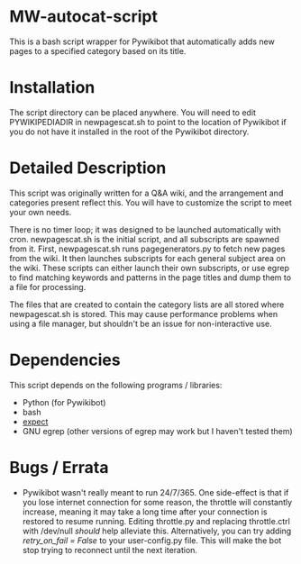 MW-autocat-script
=================

This is a bash script wrapper for Pywikibot that automatically adds new pages to a specified category based on its title.

Installation
================

The script directory can be placed anywhere. You will need to edit PYWIKIPEDIADIR in newpagescat.sh to point to the location of Pywikibot if you do not have it installed in the root of the Pywikibot directory.

Detailed Description
====================

This script was originally written for a Q&A wiki, and the arrangement and categories present reflect this. You will have to customize the script to meet your own needs.

There is no timer loop; it was designed to be launched automatically with cron. newpagescat.sh is the initial script, and all subscripts are spawned from it. First, newpagescat.sh runs pagegenerators.py to fetch new pages from the wiki. It then launches subscripts for each general subject area on the wiki. These scripts can either launch their own subscripts, or use egrep to find matching keywords and patterns in the page titles and dump them to a file for processing.

The files that are created to contain the category lists are all stored where newpagescat.sh is stored. This may cause performance problems when using a file manager, but shouldn't be an issue for non-interactive use.

Dependencies
=====================

This script depends on the following programs / libraries:

* Python (for Pywikibot)
* bash
* [expect](http://www.nist.gov/el/msid/expect.cfm)
* GNU egrep (other versions of egrep may work but I haven't tested them)

Bugs / Errata
===================

* Pywikibot wasn't really meant to run 24/7/365. One side-effect is that if you lose internet connection for some reason, the throttle will constantly increase, meaning it may take a long time after your connection is restored to resume running. Editing throttle.py and replacing throttle.ctrl with /dev/null _should_ help alleviate this. Alternatively, you can try adding _retry_on_fail = False_ to your user-config.py file. This will make the bot stop trying to reconnect until the next iteration.
